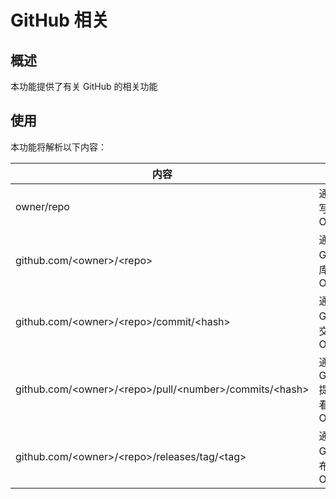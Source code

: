 # GitHub 相关

## 概述

本功能提供了有关 GitHub 的相关功能

## 使用

本功能将解析以下内容：

|内容|描述|
|----|----|
|owner/repo|通过仓库缩写查看 OpenGraph|
|github.com/\<owner\>/\<repo\>|通过 GitHub 仓库链接查看 OpenGraph|
|github.com/\<owner\>/\<repo\>/commit/\<hash\>| 通过 GitHub 提交链接查看 OpenGraph|
|github.com/\<owner\>/\<repo\>/pull/\<number\>/commits/\<hash\>| 通过 GitHub PR 提交链接查看 OpenGraph|
|github.com/\<owner\>/\<repo\>/releases/tag/\<tag\>|通过 GitHub 发布链接查看 OpenGraph|
